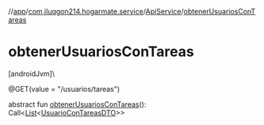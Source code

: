 //[app](../../../index.md)/[com.jluqgon214.hogarmate.service](../index.md)/[ApiService](index.md)/[obtenerUsuariosConTareas](obtener-usuarios-con-tareas.md)

# obtenerUsuariosConTareas

[androidJvm]\

@GET(value = &quot;/usuarios/tareas&quot;)

abstract fun [obtenerUsuariosConTareas](obtener-usuarios-con-tareas.md)(): Call&lt;[List](https://kotlinlang.org/api/latest/jvm/stdlib/kotlin-stdlib/kotlin.collections/-list/index.html)&lt;[UsuarioConTareasDTO](../../com.jluqgon214.hogarmate.model.DTO/-usuario-con-tareas-d-t-o/index.md)&gt;&gt;
